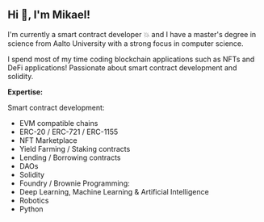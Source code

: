 <h2> Hi 👋, I'm Mikael! </h2>

I'm currently a smart contract developer 💥 and I have a master's degree in science from Aalto University with a strong focus in computer science. 

I spend most of my time coding blockchain applications such as NFTs and DeFi applications! Passionate about smart contract development and solidity.

  
**Expertise:**   

Smart contract development:
 - EVM compatible chains
 - ERC-20 / ERC-721 / ERC-1155
 - NFT Marketplace
 - Yield Farming / Staking contracts
 - Lending / Borrowing contracts
 - DAOs
 - Solidity
 - Foundry / Brownie
Programming:
 - Deep Learning, Machine Learning & Artificial Intelligence
 - Robotics
 - Python




#

